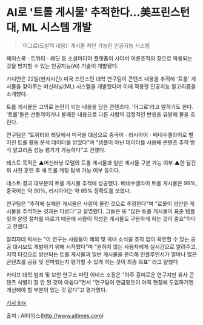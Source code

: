# AI로 '트롤 게시물' 추적한다...美프린스턴대, ML 시스템 개발

> '어그로(도발적 내용)' 게시물 차단 가능한 인공지능 시스템

페이스북ㆍ트위터ㆍ레딧 등 소셜미디어 플랫폼이 사이버 여론조작의 장으로 악용되는 것을 방지할 수 있는 인공지능(AI) 기술이 개발됐다.

가디언은 22일(현지시간) 미국 프린스턴 대학 연구팀이 콘텐츠 내용을 추적해 '트롤' 게시물을 찾아주는 머신러닝(ML) 시스템을 개발했다며 이에 적용한 인공지능 알고리즘을 소개했다.

트롤 게시물은 고의로 논란이 되는 내용을 담은 콘텐츠다. '어그로'라고 말하기도 한다. 
'트롤'들은 선동적이거나 불쾌한 내용으로 다른 사람의 감정적인 반응을 유발해 물을 흐린다. 

연구팀은 "트위터와 레딧에서 미국을 대상으로 중국어ㆍ러시아어ㆍ베네수엘라어로 벌어진 트롤 활동 분석 데이터를 얻었다"며
"샘플이 아닌 데이터를 사용해 콘텐츠 추적 방식 알고리즘 성능 평가가 가능하다"고 전했다. 

테스트 목적은 ▲머신러닝 모델의 트롤 게시물과 일반 게시물 구분 가능 여부 ▲한 달간의 사전 훈련 후 새 트롤 계정 탐색 가능 여부 등이다. 

테스트 결과 대부분의 트롤 게시물 추적에 성공했다. 
베네수엘라어 트롤 게시물은 99%, 중국어는 약 90%, 러시아어는 약 85% 정확도를 보였다. 

연구팀은 "추적에 실패한 게시물은 사람이 올린 것으로 추정한다"며 "로봇이 양산한 게시물을 추적하는 것과는 다르다"고 설명했다. 
그들은 또 "많은 트롤 게시물이 표준 템플릿과 운영 절차를 따르기 때문에 사람이 작성한 게시물도 구분하게 하는 것이 중요"하다고 전했다.

알리자데 박사는 "이 연구는 사람들이 해외 및 국내 소식을 조작 없이 확인할 수 있는 공공 대시보드 개발하기 위해 시작했다"며 
"원하지 않는 사용자에게 실시간으로 알려주고, 
지역 타깃으로 양산되는 트롤 게시물과 일반 게시물을 분리해 인플루언서가 얼마나 많은 콘텐츠를 공유 및 전파했는지 평가할 수 있게 하는 것이 최종 목표"
라고 말했다

카디프 대학 범죄 및 보안 연구소 마틴 이네스 소장은 "아주 흥미로운 연구지만 유사 콘텐츠 식별이 잘 안 된 것이 아쉽다"면서 
"연구팀이 언급했듯이 아직 현장에 도입하기엔 개선해야 할 부분이 있는 것 같다”고 평가했다. 

[기사 link](http://www.aitimes.com/news/articleView.html?idxno=130920)

출처 : AI타임스(http://www.aitimes.com)
